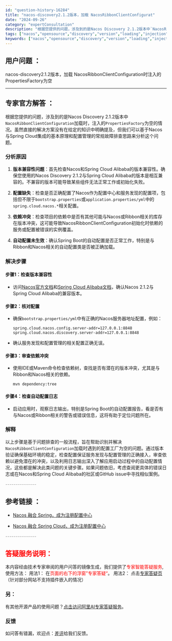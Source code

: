 ```yaml
---
id: "question-history-16284"
title: "nacos-discovery2.1.2版本，加载 NacosRibbonClientConfigurat"
date: "2024-09-26"
category: "expertConsultation"
description: "根据您提供的问题，涉及到的是Nacos Discovery 2.1.2版本中`NacosRibbonClientConfiguration`加载时，注入的`PropertiesFactory`为空的情况。虽然直接的解决方案没有在给定的知识中明确提及，但我们可以基于Nacos与Spring Cloud"
tags: ["nacos","opensource","discovery","version","loading","injection","PropertiesFactory"]
keywords: ["nacos","opensource","discovery","version","loading","injection","PropertiesFactory"]
---
```


## 用户问题 ： 
 nacos-discovery2.1.2版本，加载 NacosRibbonClientConfiguration时注入的PropertiesFactory为空  

---------------
## 专家官方解答 ：

根据您提供的问题，涉及到的是Nacos Discovery 2.1.2版本中`NacosRibbonClientConfiguration`加载时，注入的`PropertiesFactory`为空的情况。虽然直接的解决方案没有在给定的知识中明确提及，但我们可以基于Nacos与Spring Cloud集成的基本原理和配置管理的常规故障排查思路来分析这个问题。

### 分析原因

1. **版本兼容性问题**：首先检查Nacos和Spring Cloud Alibaba的版本兼容性。确保您使用的Nacos Discovery 2.1.2与Spring Cloud Alibaba的版本是相互兼容的。不兼容的版本可能导致某些组件无法正常工作或初始化失败。

2. **配置缺失**：检查是否正确配置了Nacos作为配置中心和服务发现的配置项，包括但不限于`bootstrap.properties`或`application.properties/yml`中的`spring.cloud.nacos.*`相关配置。

3. **依赖冲突**：检查项目的依赖中是否有其他可能与Nacos或Ribbon相关的库存在版本冲突，这可能导致NacosRibbonClientConfiguration初始化时依赖的服务或配置被错误的实例覆盖。

4. **自动配置未生效**：确认Spring Boot的自动配置是否正常工作，特别是与Ribbon和Nacos相关的自动配置类是否被正确加载。

### 解决步骤

#### 步骤1：检查版本兼容性
- 访问[Nacos官方文档](https://nacos.io/zh-cn/docs/compatible-version.html)和[Spring Cloud Alibaba文档](https://github.com/alibaba/spring-cloud-alibaba/wiki/%E7%89%88%E6%9C%AC%E8%AF%B4%E6%98%8E)，确认Nacos 2.1.2与Spring Cloud Alibaba的兼容版本。

#### 步骤2：核对配置
- 确保`bootstrap.properties/yml`中有正确的Nacos服务器地址配置，例如：
    ```properties
    spring.cloud.nacos.config.server-addr=127.0.0.1:8848
    spring.cloud.nacos.discovery.server-addr=127.0.0.1:8848
    ```
- 确认服务发现和配置管理的相关配置正确无误。

#### 步骤3：审查依赖冲突
- 使用IDE或Maven命令检查依赖树，查找是否有潜在的版本冲突，尤其是与Ribbon和Nacos相关的依赖。
    ```shell
    mvn dependency:tree
    ```

#### 步骤4：检查自动配置日志
- 启动应用时，观察日志输出，特别是Spring Boot的自动配置报告，看是否有与Nacos或Ribbon相关的警告或错误信息，这将有助于定位问题所在。

### 解释
以上步骤是基于问题排查的一般流程，旨在帮助识别并解决`NacosRibbonClientConfiguration`加载时遇到的配置工厂为空的问题。通过版本验证确保基础环境的稳定，检查配置保证服务发现与配置管理的正确接入，审查依赖以避免潜在的冲突，以及利用日志输出深入了解应用启动过程中的自动配置情况，这些都是解决此类问题的关键步骤。如果问题依旧，考虑查阅更具体的错误日志或在Nacos和Spring Cloud Alibaba的社区或GitHub issue中寻找相似案例。


<font color="#949494">---------------</font> 


## 参考链接 ：

* [Nacos 融合 Spring，成为注册配置中心](https://nacos.io/docs/latest/ecology/use-nacos-with-spring)
 
 * [Nacos 融合 Spring Cloud，成为注册配置中心](https://nacos.io/docs/latest/ecology/use-nacos-with-spring-cloud)


 <font color="#949494">---------------</font> 
 


## <font color="#FF0000">答疑服务说明：</font> 

本内容经由技术专家审阅的用户问答的镜像生成，我们提供了<font color="#FF0000">专家智能答疑服务</font>,使用方法：
用法1： 在<font color="#FF0000">页面的右下的浮窗”专家答疑“</font>。
用法2： 点击[专家答疑页](https://answer.opensource.alibaba.com/docs/intro)（针对部分网站不支持插件嵌入的情况）
### 另：


有其他开源产品的使用问题？[点击访问阿里AI专家答疑服务](https://answer.opensource.alibaba.com/docs/intro)。
### 反馈
如问答有错漏，欢迎点：[差评](https://ai.nacos.io/user/feedbackByEnhancerGradePOJOID?enhancerGradePOJOId=16297)给我们反馈。
